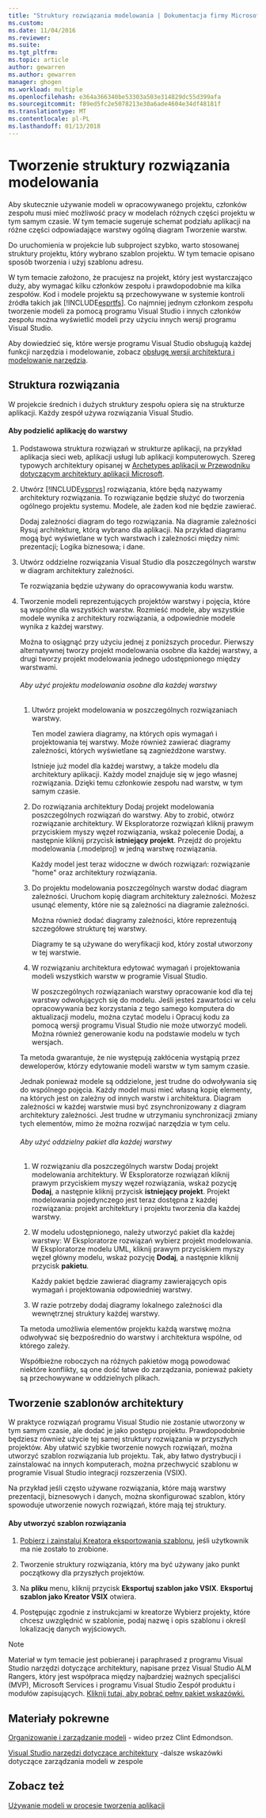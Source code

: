 ```yaml
---
title: "Struktury rozwiązania modelowania | Dokumentacja firmy Microsoft"
ms.custom: 
ms.date: 11/04/2016
ms.reviewer: 
ms.suite: 
ms.tgt_pltfrm: 
ms.topic: article
author: gewarren
ms.author: gewarren
manager: ghogen
ms.workload: multiple
ms.openlocfilehash: e364a366340be53303a503e314829dc55d399afa
ms.sourcegitcommit: f89ed5fc2e5078213e30a6ade4604e34df48181f
ms.translationtype: MT
ms.contentlocale: pl-PL
ms.lasthandoff: 01/13/2018
---
```

# <a name="structure-your-modeling-solution"></a>Tworzenie struktury rozwiązania modelowania
Aby skutecznie używanie modeli w opracowywanego projektu, członków zespołu musi mieć możliwość pracy w modelach różnych części projektu w tym samym czasie. W tym temacie sugeruje schemat podziału aplikacji na różne części odpowiadające warstwy ogólną diagram Tworzenie warstw.  
  
 Do uruchomienia w projekcie lub subproject szybko, warto stosowanej struktury projektu, który wybrano szablon projektu. W tym temacie opisano sposób tworzenia i użyj szablonu adresu.  
  
 W tym temacie założono, że pracujesz na projekt, który jest wystarczająco duży, aby wymagać kilku członków zespołu i prawdopodobnie ma kilka zespołów. Kod i modele projektu są przechowywane w systemie kontroli źródła takich jak [!INCLUDE[esprtfs](../code-quality/includes/esprtfs_md.md)]. Co najmniej jednym członkom zespołu tworzenie modeli za pomocą programu Visual Studio i innych członków zespołu można wyświetlić modeli przy użyciu innych wersji programu Visual Studio.  
  
 Aby dowiedzieć się, które wersje programu Visual Studio obsługują każdej funkcji narzędzia i modelowanie, zobacz [obsługę wersji architektura i modelowanie narzędzia](../modeling/what-s-new-for-design-in-visual-studio.md#VersionSupport).  
  
## <a name="solution-structure"></a>Struktura rozwiązania  
 W projekcie średnich i dużych struktury zespołu opiera się na strukturze aplikacji. Każdy zespół używa rozwiązania Visual Studio.  
  
#### <a name="to-divide-an-application-into-layers"></a>Aby podzielić aplikację do warstwy  
  
1.  Podstawowa struktura rozwiązań w strukturze aplikacji, na przykład aplikacja sieci web, aplikacji usługi lub aplikacji komputerowych. Szereg typowych architektury opisanej w [Archetypes aplikacji w Przewodniku dotyczącym architektury aplikacji Microsoft](http://go.microsoft.com/fwlink/?LinkId=196681).  
  
2.  Utwórz [!INCLUDE[vsprvs](../code-quality/includes/vsprvs_md.md)] rozwiązania, które będą nazywamy architektury rozwiązania. To rozwiązanie będzie służyć do tworzenia ogólnego projektu systemu. Modele, ale żaden kod nie będzie zawierać.  
  
     Dodaj zależności diagram do tego rozwiązania. Na diagramie zależności Rysuj architekturę, którą wybrano dla aplikacji. Na przykład diagramu mogą być wyświetlane w tych warstwach i zależności między nimi: prezentacji; Logika biznesowa; i dane.  
  
4.  Utwórz oddzielne rozwiązania Visual Studio dla poszczególnych warstw w diagram architektury zależności.  
  
     Te rozwiązania będzie używany do opracowywania kodu warstw.  
  
5.  Tworzenie modeli reprezentujących projektów warstwy i pojęcia, które są wspólne dla wszystkich warstw. Rozmieść modele, aby wszystkie modele wynika z architektury rozwiązania, a odpowiednie modele wynika z każdej warstwy.  
  
     Można to osiągnąć przy użyciu jednej z poniższych procedur. Pierwszy alternatywnej tworzy projekt modelowania osobne dla każdej warstwy, a drugi tworzy projekt modelowania jednego udostępnionego między warstwami.  
  
    ###### <a name="to-use-a-separate-modeling-project-for-each-layer"></a>Aby użyć projektu modelowania osobne dla każdej warstwy  
  
    1.  Utwórz projekt modelowania w poszczególnych rozwiązaniach warstwy.  
  
         Ten model zawiera diagramy, na których opis wymagań i projektowania tej warstwy. Może również zawierać diagramy zależności, których wyświetlane są zagnieżdżone warstwy.  
  
         Istnieje już model dla każdej warstwy, a także modelu dla architektury aplikacji. Każdy model znajduje się w jego własnej rozwiązania. Dzięki temu członkowie zespołu nad warstw, w tym samym czasie.  
  
    2.  Do rozwiązania architektury Dodaj projekt modelowania poszczególnych rozwiązań do warstwy. Aby to zrobić, otwórz rozwiązanie architektury. W Eksploratorze rozwiązań kliknij prawym przyciskiem myszy węzeł rozwiązania, wskaż polecenie Dodaj, a następnie kliknij przycisk **istniejący projekt**. Przejdź do projektu modelowania (.modelproj) w jedną warstwę rozwiązania.  
  
         Każdy model jest teraz widoczne w dwóch rozwiązań: rozwiązanie "home" oraz architektury rozwiązania.  
  
    3.  Do projektu modelowania poszczególnych warstw dodać diagram zależności. Uruchom kopię diagram architektury zależności. Możesz usunąć elementy, które nie są zależności na diagramie zależności.  
  
         Można również dodać diagramy zależności, które reprezentują szczegółowe strukturę tej warstwy.  
  
         Diagramy te są używane do weryfikacji kod, który został utworzony w tej warstwie.  
  
    4.  W rozwiązaniu architektura edytować wymagań i projektowania modeli wszystkich warstw w programie Visual Studio.  
  
         W poszczególnych rozwiązaniach warstwy opracowanie kod dla tej warstwy odwołujących się do modelu. Jeśli jesteś zawartości w celu opracowywania bez korzystania z tego samego komputera do aktualizacji modelu, można czytać modelu i Opracuj kodu za pomocą wersji programu Visual Studio nie może utworzyć modeli. Można również generowanie kodu na podstawie modelu w tych wersjach.  
  
     Ta metoda gwarantuje, że nie występują zakłócenia wystąpią przez deweloperów, którzy edytowanie modeli warstw w tym samym czasie.  
  
     Jednak ponieważ modele są oddzielone, jest trudne do odwoływania się do wspólnego pojęcia. Każdy model musi mieć własną kopię elementy, na których jest on zależny od innych warstw i architektura. Diagram zależności w każdej warstwie musi być zsynchronizowany z diagram architektury zależności. Jest trudne w utrzymaniu synchronizacji zmiany tych elementów, mimo że można rozwijać narzędzia w tym celu.  
  
    ###### <a name="to-use-a-separate-package-for-each-layer"></a>Aby użyć oddzielny pakiet dla każdej warstwy  
  
    1.  W rozwiązaniu dla poszczególnych warstw Dodaj projekt modelowania architektury. W Eksploratorze rozwiązań kliknij prawym przyciskiem myszy węzeł rozwiązania, wskaż pozycję **Dodaj**, a następnie kliknij przycisk **istniejący projekt**. Projekt modelowania pojedynczego jest teraz dostępna z każdej rozwiązania: projekt architektury i projektu tworzenia dla każdej warstwy.  
  
    2.  W modelu udostępnionego, należy utworzyć pakiet dla każdej warstwy: W Eksploratorze rozwiązań wybierz projekt modelowania. W Eksploratorze modelu UML, kliknij prawym przyciskiem myszy węzeł główny modelu, wskaż pozycję **Dodaj**, a następnie kliknij przycisk **pakietu**.  
  
         Każdy pakiet będzie zawierać diagramy zawierających opis wymagań i projektowania odpowiedniej warstwy.  
  
    3.  W razie potrzeby dodaj diagramy lokalnego zależności dla wewnętrznej struktury każdej warstwy.  
  
     Ta metoda umożliwia elementów projektu każdą warstwę można odwoływać się bezpośrednio do warstwy i architektura wspólne, od którego zależy.  
  
     Współbieżne roboczych na różnych pakietów mogą powodować niektóre konflikty, są one dość łatwe do zarządzania, ponieważ pakiety są przechowywane w oddzielnych plikach.
  
## <a name="creating-architecture-templates"></a>Tworzenie szablonów architektury  
 W praktyce rozwiązań programu Visual Studio nie zostanie utworzony w tym samym czasie, ale dodać je jako postępu projektu. Prawdopodobnie będziesz również użycie tej samej struktury rozwiązania w przyszłych projektów.  Aby ułatwić szybkie tworzenie nowych rozwiązań, można utworzyć szablon rozwiązania lub projektu. Tak, aby łatwo dystrybucji i zainstalować na innych komputerach, można przechwycić szablonu w programie Visual Studio integracji rozszerzenia (VSIX).  
  
 Na przykład jeśli często używane rozwiązania, które mają warstwy prezentacji, biznesowych i danych, można skonfigurować szablon, który spowoduje utworzenie nowych rozwiązań, które mają tej struktury.  
  
#### <a name="to-create-a-solution-template"></a>Aby utworzyć szablon rozwiązania  
  
1.  [Pobierz i zainstaluj Kreatora eksportowania szablonu](http://go.microsoft.com/fwlink/?LinkId=196686), jeśli użytkownik ma nie zostało to zrobione.  
  
2.  Tworzenie struktury rozwiązania, który ma być używany jako punkt początkowy dla przyszłych projektów.  
  
3.  Na **pliku** menu, kliknij przycisk **Eksportuj szablon jako VSIX**. **Eksportuj szablon jako Kreator VSIX** otwiera.  
  
4.  Postępując zgodnie z instrukcjami w kreatorze Wybierz projekty, które chcesz uwzględnić w szablonie, podaj nazwę i opis szablonu i określ lokalizację danych wyjściowych.  
  
> [!NOTE]
>  Materiał w tym temacie jest pobieranej i paraphrased z programu Visual Studio narzędzi dotyczące architektury, napisane przez Visual Studio ALM Rangers, który jest współpraca między najbardziej ważnych specjaliści (MVP), Microsoft Services i programu Visual Studio Zespół produktu i modułów zapisujących. [Kliknij tutaj, aby pobrać pełny pakiet wskazówki.](http://go.microsoft.com/fwlink/?LinkID=191984)  
  
## <a name="related-materials"></a>Materiały pokrewne  
 [Organizowanie i zarządzanie modeli](http://channel9.msdn.com/posts/clinted/UML-with-VS-2010-Part-9-Organizing-and-Managing-Your-Models/) - wideo przez Clint Edmondson.  
  
 [Visual Studio narzędzi dotyczące architektury](../modeling/visual-studio-architecture-tooling-guidance.md) -dalsze wskazówki dotyczące zarządzania modeli w zespole  
  
## <a name="see-also"></a>Zobacz też  
 [Używanie modeli w procesie tworzenia aplikacji](../modeling/use-models-in-your-development-process.md)
